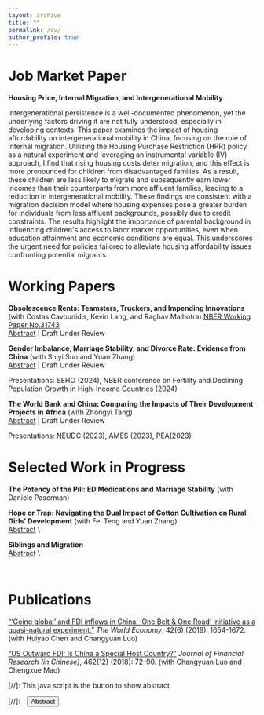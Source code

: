 ```yaml
---
layout: archive
title: ""
permalink: /cv/
author_profile: true
---
```


Job Market Paper
======
**Housing Price, Internal Migration, and Intergenerational Mobility**

Intergenerational persistence is a well-documented phenomenon, yet the underlying factors driving it are not fully understood, especially in developing contexts. This paper examines the impact of housing affordability on intergenerational mobility in China, focusing on the role of internal migration. Utilizing the Housing Purchase Restriction (HPR) policy as a natural experiment and leveraging an instrumental variable (IV) approach, I find that rising housing costs deter migration, and this effect is more pronounced for children from disadvantaged families. As a result, these children are less likely to migrate and subsequently earn lower incomes than their counterparts from more affluent families, leading to a reduction in intergenerational mobility. These findings are consistent with a migration decision model where housing expenses pose a greater burden for individuals from less affluent backgrounds, possibly due to credit constraints. The results highlight the importance of parental background in influencing children's access to labor market opportunities, even when education attainment and economic conditions are equal. This underscores the urgent need for policies tailored to alleviate housing affordability issues confronting potential migrants.


Working Papers
======
**Obsolescence Rents: Teamsters, Truckers, and Impending Innovations** (with Costas Cavounidis, Kevin Lang, and Raghav Malhotra) [NBER Working Paper No.31743](https://www.nber.org/papers/w31743) <br/>
<a href="#/" onclick="visib('abstract1')">Abstract</a> \| Draft Under Review
<div id='abstract1' style="display: none; text-align: justify; line-height: 1.2" >
Motivated by the advent of self-driving trucks, which will dramatically reduce demand for truck drivers, we consider large, permanent shocks to individual occupations whose arrival date is uncertain. Using a bare-bones overlapping generations model, we examine an occupation facing obsolescence. Workers are compensated for entering the occupation - receiving what we dub obsolescence rents - with fewer and older workers remaining in the occupation. We investigate the market for teamsters at the dawn of the automotive truck as an a propos parallel to truckers themselves. As predicted by the model, as the widespread adoption of trucks crested the horizon, teamster wages rose, the number of teamsters fell, and the occupation became ‘grayer’. Older workers became more likely to enter and less likely to exit work as teamsters. As permitted, but not required, by the model, the number of older teamsters grew as a fraction of older workers, a finding we replicate for seamstresses and milliners at a similar stage.</div>

**Gender Imbalance, Marriage Stability, and Divorce Rate: Evidence from China** (with Shiyi Sun and Yuan Zhang) <br/>
<a href="#/" onclick="visib('abstract2')">Abstract</a> \| Draft Under Review
<div id='abstract2' style="display: none; text-align: justify; line-height: 1.2" >
The deficit of men or women in a regional marriage market is a commonly observed phenomenon stemming from factors like "Missing Girls" and immigration. However, the impact of this deficit on marriage stability remains insufficiently understood. Leveraging provincial, census, and household survey data in China, we find that a higher male-to-female ratio increases divorce rates. Further analyses suggest that this impact is primarily driven by married women having more outside options. The effect is more pronounced in economies with greater income inequality, where there are more wealthy prospective partners. These findings highlight the significance of gender balance in stabilizing marriages.</div>
<p id="special-text">Presentations: SEHO (2024), NBER conference on Fertility and Declining Population Growth in High-Income Countries (2024)</p>

**The World Bank and China:  Comparing the Impacts of Their Development Projects in Africa** (with Zhongyi Tang) <br/>
<a href="#/" onclick="visib('abstract3')">Abstract</a> \| Draft Under Review
<div id='abstract3' style="display: none; text-align: justify; line-height: 1.2" >
While growing literature has documented the distinct characteristics of aid projects from China and traditional donors, there remain gaps in understanding their differences in aid effectiveness. To fill this gap, this paper compares the impacts of Chinese and World Bank development projects on African local economies. Leveraging detailed, geocoded project data and a stacked difference-in-differences identification strategy, we find that Chinese infrastructure projects significantly increase nighttime light in the recipient regions, and the effects persist over time, while World Bank projects show no significant impact. Factors highlighted in the aid effectiveness literature, such as location and project-specific characteristics, could not fully explain the differences in project impacts. Furthermore, we rule out three potential mechanisms behind these differences: complementarity effects from follow-up projects, political favoritism, and implementation by Chinese companies. Finally, by utilizing Demographic and Health Surveys (DHS) data, we establish that both World Bank and Chinese infrastructure projects positively influence women's education attainment.</div>
<p id="special-text">Presentations: NEUDC (2023), AMES (2023), PEA(2023)</p>


Selected Work in Progress
======
**The Potency of the Pill: ED Medications and Marriage Stability** (with Daniele Paserman) <br/>

**Hope or Trap: Navigating the Dual Impact of Cotton Cultivation on Rural Girls’ Development** (with Fei Teng and Yuan Zhang) <br/>
<a href="#/" onclick="visib('abstract4')">Abstract</a> \
<div id='abstract4' style="display: none; text-align: justify; line-height: 1.2" >
This study examines the mixed effects of cotton cultivation on rural girls’ development in China. While cotton-related activities offer economic benefits, our analysis shows both positive and negative impacts on girls. Cotton planting improves basic education but limits higher education opportunities. It mitigates the “missing women” phenomenon but negatively affects rural girls’ health and cognitive and non-cognitive skills. The findings highlight the need for policy shifts beyond job creation, advocating for comprehensive changes to address gender discrimination and promote the holistic development of rural girls.</div>

**Siblings and Migration** <br/>
<a href="#/" onclick="visib('abstract5')">Abstract</a> \
<div id='abstract5' style="display: none; text-align: justify; line-height: 1.2" >
This study investigates how the absence of reliable elderly support limits migration in developing countries. Utilizing the occurrence of first-born twins as a natural experiment in fertility demonstrates that an increased number of siblings boosts migration prospects, especially when parents are older or require assistance with daily tasks. The findings indicate that in the absence of adequate social security systems, fertility-reducing policies also impact migration patterns. This dynamic may diminish the positive effects on child quality from lower fertility rates, resulting in human capital misallocation.</div>

<br/>

Publications
======
[“‘Going global’ and FDI inflows in China: ‘One Belt & One Road’ initiative as a quasi-natural
experiment.”](https://qychai.github.io/PersonalWebsite/paper1_going%20global_publish_version.pdf) *The World Economy*, 42(6) (2019): 1654-1672. (with Huiyao Chen and Changyuan
Luo)


[“US Outward FDI: Is China a Special Host Country?”](https://qychai.github.io/PersonalWebsite/paper2_USFDItoCN.pdf) *Journal of Financial Research (in Chinese)*,
462(12) (2018): 72-90. (with Changyuan Luo and Chengxue Mao)





<!-- note: function below was copied from ranzhuo17's research.md  -->
[//]: This java script is the button to show abstract 
<script>
 function visib(id) {
  var x = document.getElementById(id);
  if (x.style.display === "block") {
    x.style.display = "none";
  } else {
    x.style.display = "block";
  }
}
</script>

[//]:&emsp;<button onclick="visib('polariz')" class="btn btn--inverse btn--small">Abstract</button>


<!-- 
{% include base_path %}

{% for post in site.papers reversed %}
  {% include archive-single.html %}
{% endfor %} -->
